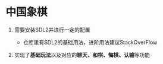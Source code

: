 # 中国象棋

1. 需要安装SDL2并进行一定的配置

   - 仓库里有SDL2的基础用法，进阶用法建议StackOverFlow

2. 实现了**基础玩法**以及对应的**聊天、和棋、悔棋、认输**等功能
